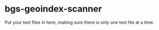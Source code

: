 # bgs-geoindex-scanner

Put your text files in here, making sure there is only one text file at a time.
